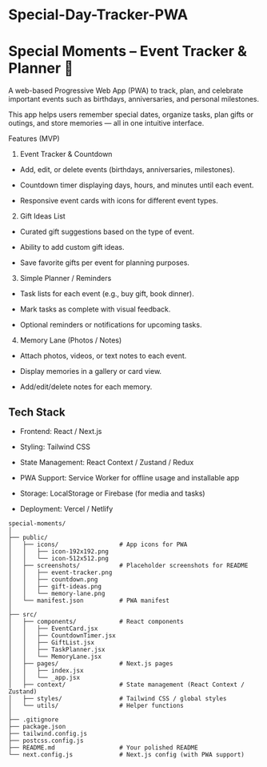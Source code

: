 # Special-Day-Tracker-PWA
# Special Moments – Event Tracker & Planner 🎉

A web-based Progressive Web App (PWA) to track, plan, and celebrate important events such as birthdays, anniversaries, and personal milestones.

This app helps users remember special dates, organize tasks, plan gifts or outings, and store memories — all in one intuitive interface.

Features (MVP)
1. Event Tracker & Countdown

- Add, edit, or delete events (birthdays, anniversaries, milestones).

- Countdown timer displaying days, hours, and minutes until each event.

- Responsive event cards with icons for different event types.

2. Gift Ideas List

- Curated gift suggestions based on the type of event.

- Ability to add custom gift ideas.

- Save favorite gifts per event for planning purposes.

3. Simple Planner / Reminders

- Task lists for each event (e.g., buy gift, book dinner).

- Mark tasks as complete with visual feedback.

- Optional reminders or notifications for upcoming tasks.

4. Memory Lane (Photos / Notes)

- Attach photos, videos, or text notes to each event.

- Display memories in a gallery or card view.

- Add/edit/delete notes for each memory.

## Tech Stack

- Frontend: React / Next.js

- Styling: Tailwind CSS

- State Management: React Context / Zustand / Redux

- PWA Support: Service Worker for offline usage and installable app

- Storage: LocalStorage or Firebase (for media and tasks)

- Deployment: Vercel / Netlify

```text
special-moments/
│
├── public/
│   ├── icons/                 # App icons for PWA
│   │   ├── icon-192x192.png
│   │   └── icon-512x512.png
│   ├── screenshots/           # Placeholder screenshots for README
│   │   ├── event-tracker.png
│   │   ├── countdown.png
│   │   ├── gift-ideas.png
│   │   └── memory-lane.png
│   └── manifest.json          # PWA manifest
│
├── src/
│   ├── components/            # React components
│   │   ├── EventCard.jsx
│   │   ├── CountdownTimer.jsx
│   │   ├── GiftList.jsx
│   │   ├── TaskPlanner.jsx
│   │   └── MemoryLane.jsx
│   ├── pages/                 # Next.js pages
│   │   ├── index.jsx
│   │   └── _app.jsx
│   ├── context/               # State management (React Context / Zustand)
│   ├── styles/                # Tailwind CSS / global styles
│   └── utils/                 # Helper functions
│
├── .gitignore
├── package.json
├── tailwind.config.js
├── postcss.config.js
├── README.md                  # Your polished README
└── next.config.js             # Next.js config (with PWA support)

